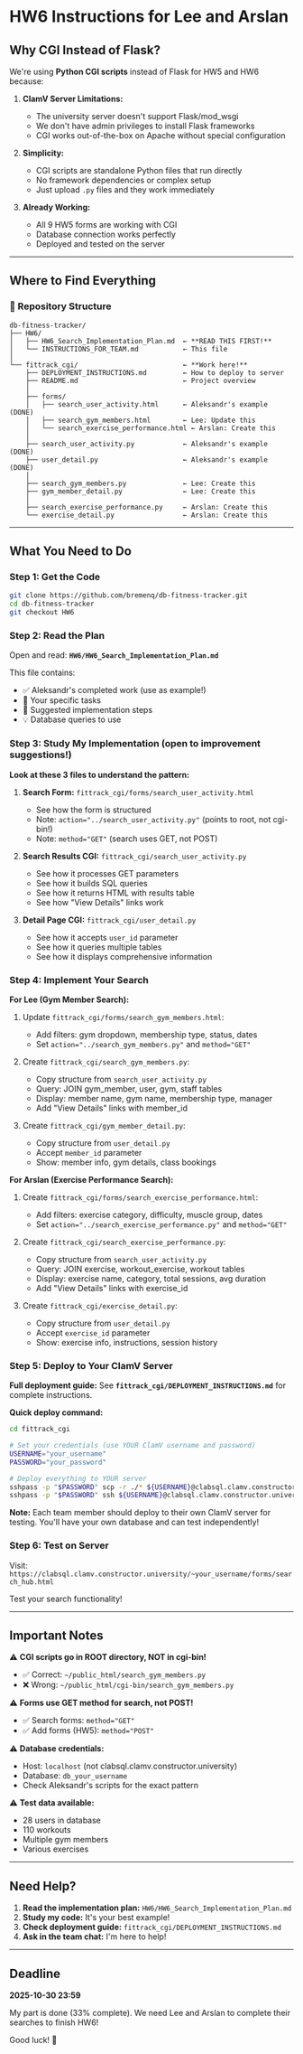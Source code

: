 # HW6 Instructions for Lee and Arslan

## Why CGI Instead of Flask?

We're using **Python CGI scripts** instead of Flask for HW5 and HW6 because:

1. **ClamV Server Limitations:**
   - The university server doesn't support Flask/mod_wsgi
   - We don't have admin privileges to install Flask frameworks
   - CGI works out-of-the-box on Apache without special configuration

2. **Simplicity:**
   - CGI scripts are standalone Python files that run directly
   - No framework dependencies or complex setup
   - Just upload `.py` files and they work immediately

3. **Already Working:**
   - All 9 HW5 forms are working with CGI
   - Database connection works perfectly
   - Deployed and tested on the server

---

## Where to Find Everything

### 📂 Repository Structure

```
db-fitness-tracker/
├── HW6/
│   ├── HW6_Search_Implementation_Plan.md  ← **READ THIS FIRST!**
│   └── INSTRUCTIONS_FOR_TEAM.md           ← This file
│
└── fittrack_cgi/                          ← **Work here!**
    ├── DEPLOYMENT_INSTRUCTIONS.md         ← How to deploy to server
    ├── README.md                          ← Project overview
    │
    ├── forms/
    │   ├── search_user_activity.html      ← Aleksandr's example (DONE)
    │   ├── search_gym_members.html        ← Lee: Update this
    │   └── search_exercise_performance.html ← Arslan: Create this
    │
    ├── search_user_activity.py            ← Aleksandr's example (DONE)
    ├── user_detail.py                     ← Aleksandr's example (DONE)
    │
    ├── search_gym_members.py              ← Lee: Create this
    ├── gym_member_detail.py               ← Lee: Create this
    │
    ├── search_exercise_performance.py     ← Arslan: Create this
    └── exercise_detail.py                 ← Arslan: Create this
```

---

## What You Need to Do

### Step 1: Get the Code

```bash
git clone https://github.com/bremenq/db-fitness-tracker.git
cd db-fitness-tracker
git checkout HW6
```

### Step 2: Read the Plan

Open and read: **`HW6/HW6_Search_Implementation_Plan.md`**

This file contains:
- ✅ Aleksandr's completed work (use as example!)
- 🚧 Your specific tasks
- 📝 Suggested implementation steps
- 💡 Database queries to use

### Step 3: Study My Implementation (open to improvement suggestions!)

**Look at these 3 files to understand the pattern:**

1. **Search Form:** `fittrack_cgi/forms/search_user_activity.html`
   - See how the form is structured
   - Note: `action="../search_user_activity.py"` (points to root, not cgi-bin!)
   - Note: `method="GET"` (search uses GET, not POST)

2. **Search Results CGI:** `fittrack_cgi/search_user_activity.py`
   - See how it processes GET parameters
   - See how it builds SQL queries
   - See how it returns HTML with results table
   - See how "View Details" links work

3. **Detail Page CGI:** `fittrack_cgi/user_detail.py`
   - See how it accepts `user_id` parameter
   - See how it queries multiple tables
   - See how it displays comprehensive information

### Step 4: Implement Your Search

**For Lee (Gym Member Search):**

1. Update `fittrack_cgi/forms/search_gym_members.html`:
   - Add filters: gym dropdown, membership type, status, dates
   - Set `action="../search_gym_members.py"` and `method="GET"`

2. Create `fittrack_cgi/search_gym_members.py`:
   - Copy structure from `search_user_activity.py`
   - Query: JOIN gym_member, user, gym, staff tables
   - Display: member name, gym name, membership type, manager
   - Add "View Details" links with member_id

3. Create `fittrack_cgi/gym_member_detail.py`:
   - Copy structure from `user_detail.py`
   - Accept `member_id` parameter
   - Show: member info, gym details, class bookings

**For Arslan (Exercise Performance Search):**

1. Create `fittrack_cgi/forms/search_exercise_performance.html`:
   - Add filters: exercise category, difficulty, muscle group, dates
   - Set `action="../search_exercise_performance.py"` and `method="GET"`

2. Create `fittrack_cgi/search_exercise_performance.py`:
   - Copy structure from `search_user_activity.py`
   - Query: JOIN exercise, workout_exercise, workout tables
   - Display: exercise name, category, total sessions, avg duration
   - Add "View Details" links with exercise_id

3. Create `fittrack_cgi/exercise_detail.py`:
   - Copy structure from `user_detail.py`
   - Accept `exercise_id` parameter
   - Show: exercise info, instructions, session history

### Step 5: Deploy to Your ClamV Server

**Full deployment guide:** See **`fittrack_cgi/DEPLOYMENT_INSTRUCTIONS.md`** for complete instructions.

**Quick deploy command:**
```bash
cd fittrack_cgi

# Set your credentials (use YOUR ClamV username and password)
USERNAME="your_username"
PASSWORD="your_password"

# Deploy everything to YOUR server
sshpass -p "$PASSWORD" scp -r ./* ${USERNAME}@clabsql.clamv.constructor.university:~/public_html/ && \
sshpass -p "$PASSWORD" ssh ${USERNAME}@clabsql.clamv.constructor.university "chmod +x ~/public_html/*.py"
```

**Note:** Each team member should deploy to their own ClamV server for testing. You'll have your own database and can test independently!

### Step 6: Test on Server

Visit: `https://clabsql.clamv.constructor.university/~your_username/forms/search_hub.html`

Test your search functionality!

---

## Important Notes

⚠️ **CGI scripts go in ROOT directory, NOT in cgi-bin!**
- ✅ Correct: `~/public_html/search_gym_members.py`
- ❌ Wrong: `~/public_html/cgi-bin/search_gym_members.py`

⚠️ **Forms use GET method for search, not POST!**
- ✅ Search forms: `method="GET"`
- ✅ Add forms (HW5): `method="POST"`

⚠️ **Database credentials:**
- Host: `localhost` (not clabsql.clamv.constructor.university)
- Database: `db_your_username`
- Check Aleksandr's scripts for the exact pattern

⚠️ **Test data available:**
- 28 users in database
- 110 workouts
- Multiple gym members
- Various exercises

---

## Need Help?

1. **Read the implementation plan:** `HW6/HW6_Search_Implementation_Plan.md`
2. **Study my code:** It's your best example!
3. **Check deployment guide:** `fittrack_cgi/DEPLOYMENT_INSTRUCTIONS.md`
4. **Ask in the team chat:** I'm here to help!

---

## Deadline

**2025-10-30 23:59**

My part is done (33% complete). We need Lee and Arslan to complete their searches to finish HW6!

Good luck! 🚀

